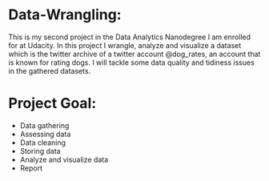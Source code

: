 # Data-Wrangling: 

This is my second project in the Data Analytics Nanodegree I am enrolled for at Udacity. In this project I wrangle, analyze and visualize a dataset which is the twitter archive of a twitter account @dog_rates, an account that is known for rating dogs. I will tackle some data quality and tidiness issues in the gathered datasets.
# Project Goal:
* Data gathering
* Assessing data
* Data cleaning
* Storing data
* Analyze and visualize data
* Report
